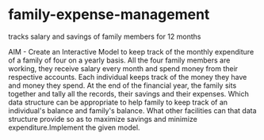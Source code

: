 # family-expense-management
tracks  salary and savings of family members for 12 months

AIM - Create an Interactive Model to keep track of the monthly expenditure of a family of four on a yearly basis. All the four family members are working, they receive salary every month and spend money from their respective accounts. Each individual keeps track of the money they have and money they spend. At the end of the financial year, the family sits together and tally all the records, their savings and their expenses. Which data structure can be appropriate to help family to keep track of an individual's balance and family's balance. What other facilities can that data structure provide so as to maximize savings and minimize expenditure.Implement the given model.
